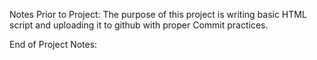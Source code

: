 Notes Prior to Project:
The purpose of this project is writing basic HTML script and uploading it to
github with proper Commit practices.

End of Project Notes:

